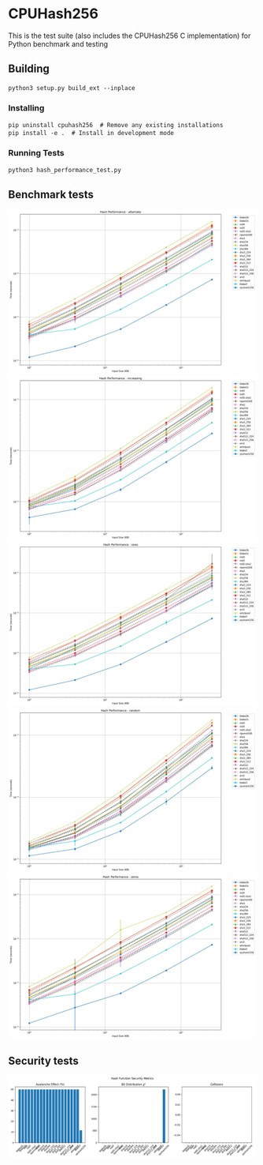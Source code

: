# CPUHash256

This is the test suite (also includes the CPUHash256 C implementation) for Python benchmark and testing

## Building
```
python3 setup.py build_ext --inplace
```

### Installing
```
pip uninstall cpuhash256  # Remove any existing installations
pip install -e .  # Install in development mode
```

### Running Tests
```
python3 hash_performance_test.py
```

## Benchmark tests

![Benchmark #1](hash_performance_hash_performance_-_alternate.png "Benchmark #1")
![Benchmark #2](hash_performance_hash_performance_-_increasing.png "Benchmark #2")
![Benchmark #3](hash_performance_hash_performance_-_ones.png "Benchmark #3")
![Benchmark #4](hash_performance_hash_performance_-_random.png "Benchmark #4")
![Benchmark #5](hash_performance_hash_performance_-_zeros.png "Benchmark #5")

## Security tests

![Security #1](hash_security_comparison.png "Security Test #1")